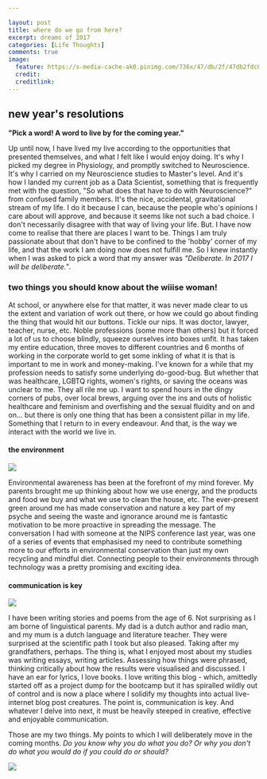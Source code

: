 ```yaml
---

layout: post
title: where do we go from here?
excerpt: dreams of 2017
categories: [Life Thoughts]
comments: true
image:
  feature: https://s-media-cache-ak0.pinimg.com/736x/47/db/2f/47db2fdc0845d0154885c243ef42a9d8.jpg
  credit: 
  creditlink:
---
```


## new year's resolutions

__"Pick a word! A word to live by for the coming year."__

Up until now, I have lived my live according to the opportunities that presented themselves, and what I felt like I would enjoy doing. It's why I picked my degree in Physiology, and promptly switched to Neuroscience. It's why I carried on my Neuroscience studies to Master's level. And it's how I landed my current job as a Data Scientist, something that is frequently met with the question, "So what does that have to do with Neuroscience?" from confused family members. It's the nice, accidental, gravitational stream of my life. I do it because I can, because the people who's opinions I care about will approve, and because it seems like not such a bad choice. I don't necessarily disagree with that way of living your life. But. I have now come to realise that there are places I want to be. Things I am truly passionate about that don't have to be confined to the 'hobby' corner of my life, and that the work I am doing now does not fulfill me. So I knew instantly when I was asked to pick a word that my answer was _"Deliberate. In 2017 I will be deliberate."_.

### two things you should know about the wiiise woman!
At school, or anywhere else for that matter, it was never made clear to us the extent and variation of work out there, or how we could go about finding the thing that would hit our buttons. Tickle our nips. It was doctor, lawyer, teacher, nurse, etc. Noble professions (some more than others) but it forced a lot of us to choose blindly, squeeze ourselves into boxes unfit. It has taken my entire education, three moves to different countries and 6 months of working in the corporate world to get some inkling of what it is that is important to me in work and money-making. I've known for a while that my profession needs to satisfy some underlying do-good-bug. But whether that was healthcare, LGBTQ rights, women's rights, or saving the oceans was unclear to me. They all rile me up. I want to spend hours in the dingy corners of pubs, over local brews, arguing over the ins and outs of holistic healthcare and feminism and overfishing and the sexual fluidity and on and on... but there is only one thing that has been a consistent pillar in my life. Something that I return to in every endeavour. And that, is the way we interact with the world we live in.

#### the environment
![](https://media.giphy.com/media/GWjBr5aqu66Pu/giphy.gif?raw=true)

Environmental awareness has been at the forefront of my mind forever. My parents brought me up thinking about how we use energy, and the products and food we buy and what we use to clean the house, etc. The ever-present green around me has made conservation and nature a key part of my psyche and seeing the waste and ignorance around me is fantastic motivation to be more proactive in spreading the message. The conversation I had with someone at the NIPS conference last year, was one of a series of events that emphasised my need to contribute something more to our efforts in environmental conservation than just my own recycling and mindful diet. Connecting people to their environments through technology was a pretty promising and exciting idea.

#### communication is key
![](http://livingincinema.com/wp-content/uploads/2012/01/who-are-you.jpg?raw=true)

I have been writing stories and poems from the age of 6. Not surprising as I am borne of linguistical parents. My dad is a dutch author and radio man, and my mum is a dutch language and literature teacher. They were surprised at the scientific path I took but also pleased. Taking after my grandfathers, perhaps. The thing is, what I enjoyed most about my studies was writing essays, writing articles. Assessing how things were phrased, thinking critically about how the results were visualised and discussed. I have an ear for lyrics, I love books. I love writing this blog - which, amittedly started off as a project dump for the bootcamp but it has spiralled wildly out of control and is now a place where I solidify my thoughts into actual live-internet blog post creatures. The point is, communication is key. And whatever I delve into next, it must be heavily steeped in creative, effective and enjoyable communication.

Those are my two things. My points to which I will deliberately move in the coming months. _Do you know why you do what you do? Or why you don't do what you would do if you could do or should?_

![](http://www.alice-in-wonderland.net/wp-content/uploads/cheshire-cat-5.jpg?raw=true)




